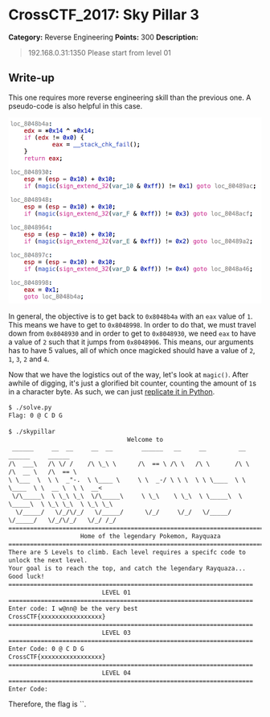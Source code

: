 # CrossCTF_2017: Sky Pillar 3

**Category:** Reverse Engineering
**Points:** 300
**Description:**

>192.168.0.31:1350 Please start from level 01

## Write-up
This one requires more reverse engineering skill than the previous one. A pseudo-code is also helpful in this case.

![Screenshot](screenshot.png)

In general, the objective is to get back to `0x8048b4a` with an `eax` value of `1`. This means we have to get to `0x8048998`. In order to do that, we must travel down from `0x8048930` and in order to get to `0x8048930`, we need `eax` to have a value of `2` such that it jumps from `0x8048906`. This means, our arguments has to have 5 values, all of which once magicked should have a value of `2`, `1`, `3`, `2` and `4`.

Now that we have the logistics out of the way, let's look at `magic()`. After awhile of digging, it's just a glorified bit counter, counting the amount of `1`s in a character byte. As such, we can just [replicate it in Python](solve.py).

    $ ./solve.py 
    Flag: 0 @ C D G

    $ ./skypillar
                                     Welcome to                                    
     ______     __  __     __  __        ______   __     __         __         ______     ______
    /\  ___\   /\ \/ /    /\ \_\ \      /\  == \ /\ \   /\ \       /\ \       /\  __ \   /\  == \
    \ \___  \  \ \  _"-.  \ \____ \     \ \  _-/ \ \ \  \ \ \____  \ \ \____  \ \  __ \  \ \  __<
     \/\_____\  \ \_\ \_\  \/\_____\     \ \_\    \ \_\  \ \_____\  \ \_____\  \ \_\ \_\  \ \_\ \_\
      \/_____/   \/_/\/_/   \/_____/      \/_/     \/_/   \/_____/   \/_____/   \/_/\/_/   \/_/ /_/
    ================================================================================
                        Home of the legendary Pokemon, Rayquaza                          
    ================================================================================
    There are 5 Levels to climb. Each level requires a specifc code to unlock the next level.
    Your goal is to reach the top, and catch the legendary Rayquaza... Good luck!
    ====================================================================
                              LEVEL 01                                  
    ====================================================================
    Enter code: I w@nn@ be the very best
    CrossCTF{xxxxxxxxxxxxxxxxx}
    ====================================================================
                              LEVEL 03                                  
    ====================================================================
    Enter Code: 0 @ C D G
    CrossCTF{xxxxxxxxxxxxxxxxx}
    ====================================================================
                              LEVEL 04                                  
    ====================================================================
    Enter Code:

Therefore, the flag is ``.
